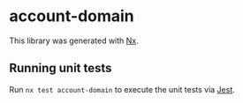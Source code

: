 # account-domain

This library was generated with [Nx](https://nx.dev).

## Running unit tests

Run `nx test account-domain` to execute the unit tests via [Jest](https://jestjs.io).
